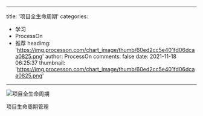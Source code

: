 
---
title: '项目全生命周期'
categories: 
 - 学习
 - ProcessOn
 - 推荐
headimg: 'https://img.processon.com/chart_image/thumb/60ed2cc5e401fd06dcaa0825.png'
author: ProcessOn
comments: false
date: 2021-11-18 06:25:37
thumbnail: 'https://img.processon.com/chart_image/thumb/60ed2cc5e401fd06dcaa0825.png'
---

<div>   
<img class="thumb" alt="项目全生命周期" src="https://img.processon.com/chart_image/thumb/60ed2cc5e401fd06dcaa0825.png" referrerpolicy="no-referrer">
<p>项目生命周期管理</p>  
</div>
            